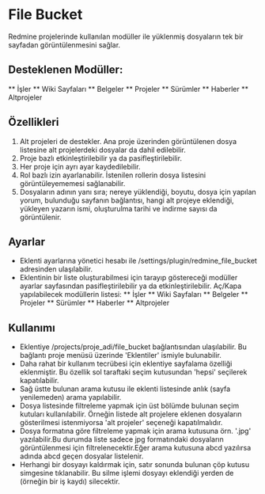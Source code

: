 # File Bucket
Redmine projelerinde kullanılan modüller ile yüklenmiş dosyaların tek bir sayfadan görüntülenmesini sağlar. 

## Desteklenen Modüller:
** İşler
** Wiki Sayfaları
** Belgeler
** Projeler
** Sürümler
** Haberler
** Altprojeler

## Özellikleri
1. Alt projeleri de destekler. Ana proje üzerinden görüntülenen dosya listesine alt projelerdeki dosyalar da dahil edilebilir.
2. Proje bazlı etkinleştirilebilir ya da pasifleştirilebilir.
3. Her proje için ayrı ayar kaydedilebilir.
4. Rol bazlı izin ayarlanabilir. İstenilen rollerin dosya listesini görüntüleyememesi sağlanabilir.
5. Dosyaların adının yanı sıra; nereye yüklendiği, boyutu, dosya için yapılan yorum, bulunduğu sayfanın bağlantısı, hangi alt projeye eklendiği, yükleyen yazarın ismi, oluşturulma tarihi ve indirme sayısı da görüntülenir.

## Ayarlar
* Eklenti ayarlarına yönetici hesabı ile /settings/plugin/redmine_file_bucket adresinden ulaşılabilir.
* Eklentinin bir liste oluşturabilmesi için tarayıp göstereceği modüller ayarlar sayfasından pasifleştirilebilir ya da etkinleştirilebilir. Aç/Kapa yapılabilecek modüllerin listesi:
** İşler
** Wiki Sayfaları
** Belgeler
** Projeler
** Sürümler
** Haberler
** Altprojeler

## Kullanımı
* Eklentiye /projects/proje_adi/file_bucket bağlantısından ulaşılabilir. Bu bağlantı proje menüsü üzerinde 'Eklentiler' ismiyle bulunabilir.
* Daha rahat bir kullanım tecrübesi için eklentiye sayfalama özelliği eklenmiştir. Bu özellik sol taraftaki seçim kutusundan 'hepsi' seçilerek kapatılabilir.
* Sağ üstte bulunan arama kutusu ile eklenti listesinde anlık (sayfa yenilemeden) arama yapılabilir.
* Dosya listesinde filtreleme yapmak için üst bölümde bulunan seçim kutuları kullanılabilir. Örneğin listede alt projelere eklenen dosyaların gösterilmesi istenmiyorsa 'alt projeler' seçeneği kapatılmalıdır.
* Dosya formatına göre filtreleme yapmak için arama kutusuna örn. '.jpg' yazılabilir.Bu durumda liste sadece jpg formatındaki dosyaların görüntülenmesi için filtrelenecektir.Eğer arama kutusuna abcd yazılırsa adında abcd geçen dosyalar listelenir.
* Herhangi bir dosyayı kaldırmak için, satır sonunda bulunan çöp kutusu simgesine tıklanabilir. Bu silme işlemi dosyayı eklendiği yerden de (örneğin bir iş kaydı) silecektir.

